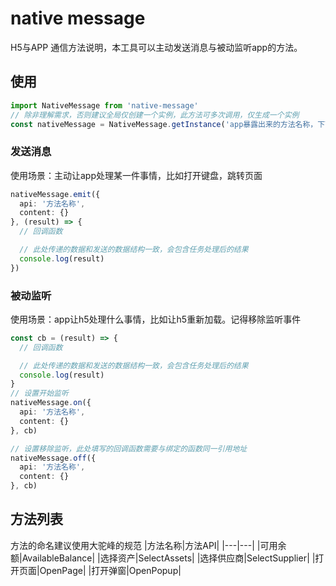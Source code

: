# native message
H5与APP 通信方法说明，本工具可以主动发送消息与被动监听app的方法。

## 使用

``` typescript
import NativeMessage from 'native-message'
// 除非理解需求，否则建议全局仅创建一个实例，此方法可多次调用，仅生成一个实例
const nativeMessage = NativeMessage.getInstance('app暴露出来的方法名称，下面会有一个postMessage方法')
```

### 发送消息
使用场景：主动让app处理某一件事情，比如打开键盘，跳转页面
``` typescript
nativeMessage.emit({
  api: '方法名称',
  content: {}
}, (result) => {
  // 回调函数

  // 此处传递的数据和发送的数据结构一致，会包含任务处理后的结果
  console.log(result)
})
```

### 被动监听
使用场景：app让h5处理什么事情，比如让h5重新加载。记得移除监听事件
``` typescript
const cb = (result) => {
  // 回调函数

  // 此处传递的数据和发送的数据结构一致，会包含任务处理后的结果
  console.log(result)
}
// 设置开始监听
nativeMessage.on({
  api: '方法名称',
  content: {}
}, cb)

// 设置移除监听，此处填写的回调函数需要与绑定的函数同一引用地址
nativeMessage.off({
  api: '方法名称',
  content: {}
}, cb)

```

## 方法列表
方法的命名建议使用大驼峰的规范
|方法名称|方法API|
|---|---|
|可用余额|AvailableBalance|
|选择资产|SelectAssets|
|选择供应商|SelectSupplier|
|打开页面|OpenPage|
|打开弹窗|OpenPopup|

